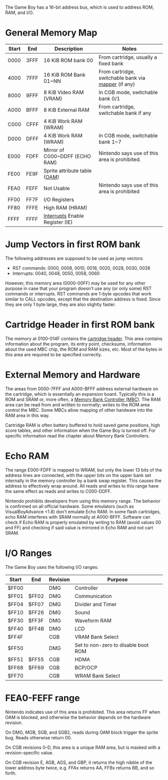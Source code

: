 The Game Boy has a 16-bit address bus, which is used to address ROM, RAM, and I/O.

# General Memory Map


| **Start**   | **End**   | **Description**                                                  | **Notes**
|-------------|-----------|------------------------------------------------------------------|----------
| 0000        | 3FFF      | 16 KiB ROM bank 00                                               | From cartridge, usually a fixed bank
| 4000        | 7FFF      | 16 KiB ROM Bank 01\~NN                                           | From cartridge, switchable bank via [mapper](#memory-bank-controllers) (if any)
| 8000        | 9FFF      | 8 KiB Video RAM (VRAM)                                           | In CGB mode, switchable bank 0/1
| A000        | BFFF      | 8 KiB External RAM                                               | From cartridge, switchable bank if any
| C000        | CFFF      | 4 KiB Work RAM (WRAM)                                            |
| D000        | DFFF      | 4 KiB Work RAM (WRAM)                                            | In CGB mode, switchable bank 1\~7
| E000        | FDFF      | Mirror of C000\~DDFF (ECHO RAM)                                  | Nintendo says use of this area is prohibited.
| FE00        | FE9F      | Sprite attribute table ([OAM](#vram-sprite-attribute-table-oam)) |
| FEA0        | FEFF      | Not Usable                                                       | Nintendo says use of this area is prohibited
| FF00        | FF7F      | I/O Registers                                                    |
| FF80        | FFFE      | High RAM (HRAM)                                                  |
| FFFF        | FFFF      | [Interrupts](#interrupts) Enable Register (IE)                   |

# Jump Vectors in first ROM bank

The following addresses are supposed to be used as jump vectors:

-   RST commands: 0000, 0008, 0010, 0018, 0020, 0028, 0030, 0038
-   Interrupts: 0040, 0048, 0050, 0058, 0060

However, this memory area (0000-00FF) may be used for any other purpose in case that your
program doesn't use any (or only some) RST commands or interrupts. RST
commands are 1-byte opcodes that work similar to CALL opcodes, except
that the destination address is fixed. Since they are only 1 byte large,
they are also slightly faster.

# Cartridge Header in first ROM bank

The memory at 0100-014F contains the [cartridge
header](#the-cartridge-header). This area contains information
about the program, its entry point, checksums, information about the
used MBC chip, the ROM and RAM sizes, etc. Most of the bytes in this
area are required to be specified correctly.

# External Memory and Hardware

The areas from 0000-7FFF and A000-BFFF address external hardware on
the cartridge, which is essentially an expansion board.  Typically this
is a ROM and SRAM or, more often, a [Memory Bank Controller
(MBC)](#memory-bank-controllers). The RAM area can be read
from and written to normally; writes to the ROM area control the MBC.
Some MBCs allow mapping of other hardware into the RAM area in this
way.

Cartridge RAM is often battery buffered to hold saved game positions,
high score tables, and other information when the Game Boy is turned
off.  For specific information read the chapter about Memory Bank
Controllers.

# Echo RAM

The range E000-FDFF is mapped to WRAM, but only the lower 13 bits of
the address lines are connected, with the upper bits on the upper bank
set internally in the memory controller by a bank swap register.  This
causes the address to effectively wrap around.  All reads and writes to
this range have the same effect as reads and writes to C000-DDFF.

Nintendo prohibits developers from using this memory range.  The
behavior is confirmed on all official hardware. Some emulators (such as
VisualBoyAdvance \<1.8) don't emulate Echo RAM.  In some flash cartridges,
echo RAM interferes with SRAM normally at A000-BFFF. Software can check if
Echo RAM is properly emulated by writing to RAM (avoid values 00 and
FF) and checking if said value is mirrored in Echo RAM and not cart SRAM.

# I/O Ranges

The Game Boy uses the following I/O ranges:

| **Start** | **End** | **Revision** | **Purpose** |
|-----------|---------|--------------|-------------|
|   $FF00   |         |     DMG      | Controller
|   $FF01   |  $FF02  |     DMG      | Communication
|   $FF04   |  $FF07  |     DMG      | Divider and Timer
|   $FF10   |  $FF26  |     DMG      | Sound
|   $FF30   |  $FF3F  |     DMG      | Waveform RAM
|   $FF40   |  $FF4B  |     DMG      | LCD
|   $FF4F   |         |     CGB      | VRAM Bank Select
|   $FF50   |         |     DMG      | Set to non-zero to disable boot ROM
|   $FF51   |  $FF55  |     CGB      | HDMA
|   $FF68   |  $FF69  |     CGB      | BCP/OCP
|   $FF70   |         |     CGB      | WRAM Bank Select

# FEA0-FEFF range

Nintendo indicates use of this area is prohibited.  This area returns
FF when OAM is blocked, and otherwise the behavior depends on the
hardware revision.

On DMG, MGB, SGB, and SGB2, reads during OAM block trigger the sprite
bug. Reads otherwise return 00.

On CGB revisions 0-D, this area is a unique RAM area, but is masked
with a revision-specific value.

On CGB revision E, AGB, AGS, and GBP, it returns the high nibble of the
lower address byte twice, e.g. FFAx returns AA, FFBx returns BB, and so
forth.
